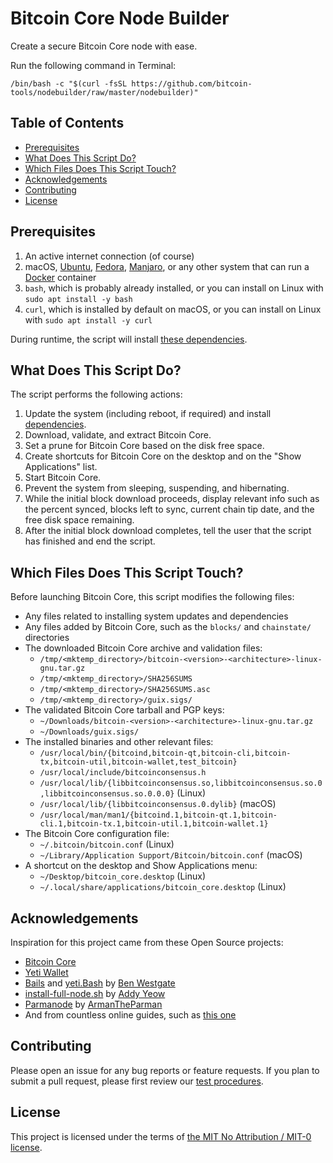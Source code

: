 # Bitcoin Core Node Builder

Create a secure Bitcoin Core node with ease.

Run the following command in Terminal:
```
/bin/bash -c "$(curl -fsSL https://github.com/bitcoin-tools/nodebuilder/raw/master/nodebuilder)"
```

## Table of Contents

- [Prerequisites](#prerequisites)
- [What Does This Script Do?](#what-does-this-script-do)
- [Which Files Does This Script Touch?](#which-files-does-this-script-touch)
- [Acknowledgements](#acknowledgements)
- [Contributing](#contributing)
- [License](#license)

## Prerequisites

1. An active internet connection (of course)
3. macOS, [Ubuntu](https://ubuntu.com/tutorials/install-ubuntu-desktop), [Fedora](https://fedoraproject.org/workstation/download), [Manjaro](https://wiki.manjaro.org/index.php/Installation_Guides), or any other system that can run a [Docker](https://docs.docker.com/get-started/) container
4. `bash`, which is probably already installed, or you can install on Linux with `sudo apt install -y bash`
5. `curl`, which is installed by default on macOS, or you can install on Linux with `sudo apt install -y curl`

During runtime, the script will install [these dependencies](./dependencies.txt).

## What Does This Script Do?

The script performs the following actions:
1. Update the system (including reboot, if required) and install [dependencies](./dependencies.txt).
2. Download, validate, and extract Bitcoin Core.
3. Set a prune for Bitcoin Core based on the disk free space.
4. Create shortcuts for Bitcoin Core on the desktop and on the "Show Applications" list.
5. Start Bitcoin Core.
6. Prevent the system from sleeping, suspending, and hibernating.
7. While the initial block download proceeds, display relevant info such as the percent synced, blocks left to sync, current chain tip date, and the free disk space remaining.
8. After the initial block download completes, tell the user that the script has finished and end the script.

## Which Files Does This Script Touch?

Before launching Bitcoin Core, this script modifies the following files:
- Any files related to installing system updates and dependencies
- Any files added by Bitcoin Core, such as the `blocks/` and `chainstate/` directories
- The downloaded Bitcoin Core archive and validation files:
  - `/tmp/<mktemp_directory>/bitcoin-<version>-<architecture>-linux-gnu.tar.gz`
  - `/tmp/<mktemp_directory>/SHA256SUMS`
  - `/tmp/<mktemp_directory>/SHA256SUMS.asc`
  - `/tmp/<mktemp_directory>/guix.sigs/`
- The validated Bitcoin Core tarball and PGP keys:
  - `~/Downloads/bitcoin-<version>-<architecture>-linux-gnu.tar.gz`
  - `~/Downloads/guix.sigs/`
- The installed binaries and other relevant files:
  - `/usr/local/bin/{bitcoind,bitcoin-qt,bitcoin-cli,bitcoin-tx,bitcoin-util,bitcoin-wallet,test_bitcoin}`
  - `/usr/local/include/bitcoinconsensus.h`
  - `/usr/local/lib/{libbitcoinconsensus.so,libbitcoinconsensus.so.0,libbitcoinconsensus.so.0.0.0}` (Linux)
  - `/usr/local/lib/{libbitcoinconsensus.0.dylib}` (macOS)
  - `/usr/local/man/man1/{bitcoind.1,bitcoin-qt.1,bitcoin-cli.1,bitcoin-tx.1,bitcoin-util.1,bitcoin-wallet.1}`
- The Bitcoin Core configuration file:
  - `~/.bitcoin/bitcoin.conf` (Linux)
  - `~/Library/Application Support/Bitcoin/bitcoin.conf` (macOS)
- A shortcut on the desktop and Show Applications menu:
  - `~/Desktop/bitcoin_core.desktop` (Linux)
  - `~/.local/share/applications/bitcoin_core.desktop` (Linux)

## Acknowledgements

Inspiration for this project came from these Open Source projects:
- [Bitcoin Core](https://github.com/bitcoin/bitcoin/graphs/contributors)
- [Yeti Wallet](https://github.com/JWWeatherman/yeticold/graphs/contributors)
- [Bails](https://github.com/BenWestgate/Bails) and [yeti.Bash](https://github.com/BenWestgate/yeti.Bash) by [Ben Westgate](https://github.com/BenWestgate)
- [install-full-node.sh](https://bitnodes.io/install-full-node.sh) by [Addy Yeow](https://github.com/ayeowch/)
- [Parmanode](https://github.com/armantheparman/parmanode) by [ArmanTheParman](https://github.com/armantheparman)
- And from countless online guides, such as [this one](https://bitcoin.org/en/full-node)

## Contributing

Please open an issue for any bug reports or feature requests. If you plan to submit a pull request, please first review our [test procedures](test/README.md).

## License

This project is licensed under the terms of [the MIT No Attribution / MIT-0 license](./LICENSE).
